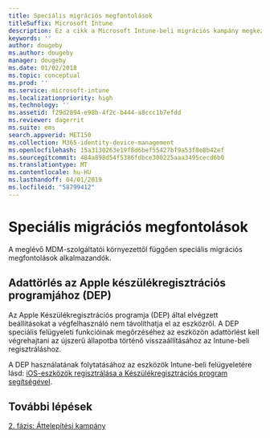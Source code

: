 ```yaml
---
title: Speciális migrációs megfontolások
titleSuffix: Microsoft Intune
description: Ez a cikk a Microsoft Intune-beli migrációs kampány megkezdése előtt ellenőrizendő speciális migrációs szempontokat ismerteti.
keywords: ''
author: dougeby
ms.author: dougeby
manager: dougeby
ms.date: 01/02/2018
ms.topic: conceptual
ms.prod: ''
ms.service: microsoft-intune
ms.localizationpriority: high
ms.technology: ''
ms.assetid: f29d2894-e98b-4f2c-b444-a8ccc1b7efdd
ms.reviewer: dagerrit
ms.suite: ems
search.appverid: MET150
ms.collection: M365-identity-device-management
ms.openlocfilehash: 15a3130263e19f8d6bef55427bf9a53f8e8b42ef
ms.sourcegitcommit: 484a898d54f5386fdbce300225aaa3495cecd6b0
ms.translationtype: MT
ms.contentlocale: hu-HU
ms.lasthandoff: 04/01/2019
ms.locfileid: "58799412"
---
```

# <a name="special-migration-considerations"></a>Speciális migrációs megfontolások

A meglévő MDM-szolgáltatói környezettől függően speciális migrációs megfontolások alkalmazandók.

## <a name="wipe-for-apples-device-enrollment-program-dep"></a>Adattörlés az Apple készülékregisztrációs programjához (DEP)

Az Apple Készülékregisztrációs programja (DEP) által elvégzett beállításokat a végfelhasználó nem távolíthatja el az eszközről. A DEP speciális felügyeleti funkcióinak megőrzéséhez az eszközön adattörlést kell végrehajtani az újszerű állapotba történő visszaállításához az Intune-beli regisztráláshoz.

A DEP használatának folytatásához az eszközök Intune-beli felügyeletére lásd: [iOS-eszközök regisztrálása a Készülékregisztrációs program segítségével](device-enrollment-program-enroll-ios.md).


## <a name="next-steps"></a>További lépések

[2. fázis: Áttelepítési kampány](migration-guide-campaign.md)
